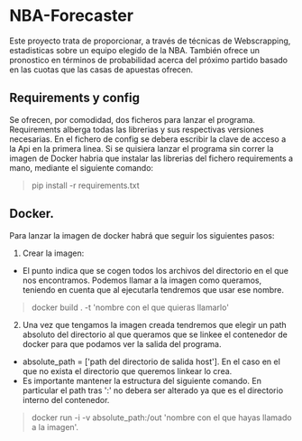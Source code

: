 # NBA-Forecaster
Este proyecto trata de proporcionar, a través de técnicas de Webscrapping, estadisticas sobre un equipo elegido de la NBA. También ofrece un pronostico en términos de probabilidad acerca del próximo partido basado en las cuotas que las casas de apuestas ofrecen.
## Requirements y config
Se ofrecen, por comodidad, dos ficheros para lanzar el programa. Requirements alberga todas las librerias y sus respectivas versiones necesarias. En el fichero de config se debera escribir la clave de acceso a la Api en la primera linea. Si se quisiera lanzar el programa sin correr la imagen de Docker habria que instalar las librerias del fichero requirements a mano, mediante el siguiente comando:
>pip install -r requirements.txt
## Docker.
Para lanzar la imagen de docker habrá que seguir los siguientes pasos:
1. Crear la imagen: 
- El punto indica que se cogen todos los archivos del directorio en el que nos encontramos. Podemos llamar a la imagen como queramos, teniendo en cuenta que al ejecutarla tendremos que usar ese nombre.
>docker build . -t 'nombre con el que quieras llamarlo'
2. Una vez que tengamos la imagen creada tendremos que elegir un path absoluto del directorio al que queramos que se linkee el contenedor de docker
para que podamos ver la salida del programa.
- absolute_path = ['path del directorio de salida host']. En el caso en el que no exista el directorio que queremos linkear lo crea.
- Es importante mantener la estructura del siguiente comando. En particular el path tras ':' no debera ser alterado ya que es el directorio interno del contenedor.
>docker run -i -v absolute_path:/out 'nombre con el que hayas llamado a la imagen'.


